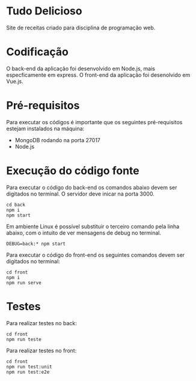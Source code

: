 # Tudo Delicioso
Site de receitas criado para disciplina de programação web.

# Codificação

O back-end da aplicação foi desenvolvido em Node.js, mais especficamente em express. 
O front-end da aplicação foi desenolvido em Vue.js.

# Pré-requisitos
Para executar os códigos é importante que os seguintes pré-requisitos estejam instalados na máquina:
* MongoDB rodando na porta 27017
* Node.js

# Execução do código fonte
Para executar o código do back-end os comandos abaixo devem ser digitados no terminal. O servidor deve inicar na porta 3000. 

```
cd back
npm i
npm start
```
Em ambiente Linux é possível substituir o terceiro comando pela linha abaixo, com o intuito de ver mensagens de debug no terminal.

```
DEBUG=back:* npm start
```


Para executar o código do front-end os seguintes comandos devem ser digitados no terminal:

```
cd front
npm i
npm run serve
```

# Testes

Para realizar testes no back:
```
cd front
npm run teste
```

Para realizar testes no front:
```
cd front
npm run test:unit
npm run test:e2e
```